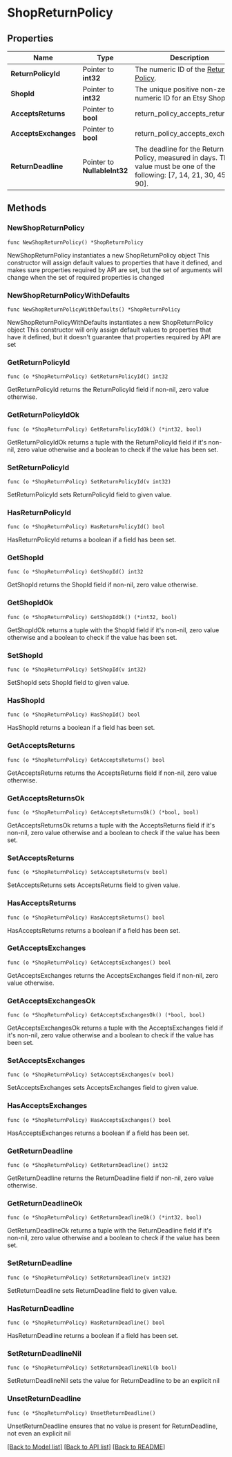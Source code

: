 # ShopReturnPolicy

## Properties

Name | Type | Description | Notes
------------ | ------------- | ------------- | -------------
**ReturnPolicyId** | Pointer to **int32** | The numeric ID of the [Return Policy](/documentation/reference#operation/getShopReturnPolicies). | [optional] 
**ShopId** | Pointer to **int32** | The unique positive non-zero numeric ID for an Etsy Shop. | [optional] 
**AcceptsReturns** | Pointer to **bool** | return_policy_accepts_returns | [optional] 
**AcceptsExchanges** | Pointer to **bool** | return_policy_accepts_exchanges | [optional] 
**ReturnDeadline** | Pointer to **NullableInt32** | The deadline for the Return Policy, measured in days. The value must be one of the following: [7, 14, 21, 30, 45, 60, 90]. | [optional] 

## Methods

### NewShopReturnPolicy

`func NewShopReturnPolicy() *ShopReturnPolicy`

NewShopReturnPolicy instantiates a new ShopReturnPolicy object
This constructor will assign default values to properties that have it defined,
and makes sure properties required by API are set, but the set of arguments
will change when the set of required properties is changed

### NewShopReturnPolicyWithDefaults

`func NewShopReturnPolicyWithDefaults() *ShopReturnPolicy`

NewShopReturnPolicyWithDefaults instantiates a new ShopReturnPolicy object
This constructor will only assign default values to properties that have it defined,
but it doesn't guarantee that properties required by API are set

### GetReturnPolicyId

`func (o *ShopReturnPolicy) GetReturnPolicyId() int32`

GetReturnPolicyId returns the ReturnPolicyId field if non-nil, zero value otherwise.

### GetReturnPolicyIdOk

`func (o *ShopReturnPolicy) GetReturnPolicyIdOk() (*int32, bool)`

GetReturnPolicyIdOk returns a tuple with the ReturnPolicyId field if it's non-nil, zero value otherwise
and a boolean to check if the value has been set.

### SetReturnPolicyId

`func (o *ShopReturnPolicy) SetReturnPolicyId(v int32)`

SetReturnPolicyId sets ReturnPolicyId field to given value.

### HasReturnPolicyId

`func (o *ShopReturnPolicy) HasReturnPolicyId() bool`

HasReturnPolicyId returns a boolean if a field has been set.

### GetShopId

`func (o *ShopReturnPolicy) GetShopId() int32`

GetShopId returns the ShopId field if non-nil, zero value otherwise.

### GetShopIdOk

`func (o *ShopReturnPolicy) GetShopIdOk() (*int32, bool)`

GetShopIdOk returns a tuple with the ShopId field if it's non-nil, zero value otherwise
and a boolean to check if the value has been set.

### SetShopId

`func (o *ShopReturnPolicy) SetShopId(v int32)`

SetShopId sets ShopId field to given value.

### HasShopId

`func (o *ShopReturnPolicy) HasShopId() bool`

HasShopId returns a boolean if a field has been set.

### GetAcceptsReturns

`func (o *ShopReturnPolicy) GetAcceptsReturns() bool`

GetAcceptsReturns returns the AcceptsReturns field if non-nil, zero value otherwise.

### GetAcceptsReturnsOk

`func (o *ShopReturnPolicy) GetAcceptsReturnsOk() (*bool, bool)`

GetAcceptsReturnsOk returns a tuple with the AcceptsReturns field if it's non-nil, zero value otherwise
and a boolean to check if the value has been set.

### SetAcceptsReturns

`func (o *ShopReturnPolicy) SetAcceptsReturns(v bool)`

SetAcceptsReturns sets AcceptsReturns field to given value.

### HasAcceptsReturns

`func (o *ShopReturnPolicy) HasAcceptsReturns() bool`

HasAcceptsReturns returns a boolean if a field has been set.

### GetAcceptsExchanges

`func (o *ShopReturnPolicy) GetAcceptsExchanges() bool`

GetAcceptsExchanges returns the AcceptsExchanges field if non-nil, zero value otherwise.

### GetAcceptsExchangesOk

`func (o *ShopReturnPolicy) GetAcceptsExchangesOk() (*bool, bool)`

GetAcceptsExchangesOk returns a tuple with the AcceptsExchanges field if it's non-nil, zero value otherwise
and a boolean to check if the value has been set.

### SetAcceptsExchanges

`func (o *ShopReturnPolicy) SetAcceptsExchanges(v bool)`

SetAcceptsExchanges sets AcceptsExchanges field to given value.

### HasAcceptsExchanges

`func (o *ShopReturnPolicy) HasAcceptsExchanges() bool`

HasAcceptsExchanges returns a boolean if a field has been set.

### GetReturnDeadline

`func (o *ShopReturnPolicy) GetReturnDeadline() int32`

GetReturnDeadline returns the ReturnDeadline field if non-nil, zero value otherwise.

### GetReturnDeadlineOk

`func (o *ShopReturnPolicy) GetReturnDeadlineOk() (*int32, bool)`

GetReturnDeadlineOk returns a tuple with the ReturnDeadline field if it's non-nil, zero value otherwise
and a boolean to check if the value has been set.

### SetReturnDeadline

`func (o *ShopReturnPolicy) SetReturnDeadline(v int32)`

SetReturnDeadline sets ReturnDeadline field to given value.

### HasReturnDeadline

`func (o *ShopReturnPolicy) HasReturnDeadline() bool`

HasReturnDeadline returns a boolean if a field has been set.

### SetReturnDeadlineNil

`func (o *ShopReturnPolicy) SetReturnDeadlineNil(b bool)`

 SetReturnDeadlineNil sets the value for ReturnDeadline to be an explicit nil

### UnsetReturnDeadline
`func (o *ShopReturnPolicy) UnsetReturnDeadline()`

UnsetReturnDeadline ensures that no value is present for ReturnDeadline, not even an explicit nil

[[Back to Model list]](../README.md#documentation-for-models) [[Back to API list]](../README.md#documentation-for-api-endpoints) [[Back to README]](../README.md)


